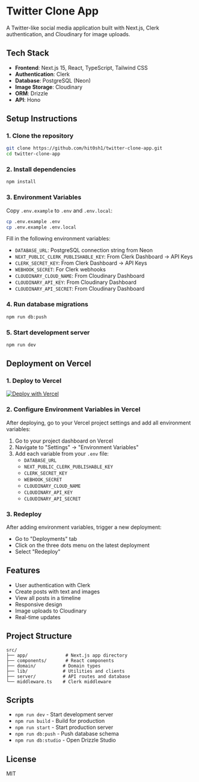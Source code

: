 # Twitter Clone App

A Twitter-like social media application built with Next.js, Clerk authentication, and Cloudinary for image uploads.

## Tech Stack

- **Frontend**: Next.js 15, React, TypeScript, Tailwind CSS
- **Authentication**: Clerk
- **Database**: PostgreSQL (Neon)
- **Image Storage**: Cloudinary
- **ORM**: Drizzle
- **API**: Hono

## Setup Instructions

### 1. Clone the repository

```bash
git clone https://github.com/hit0sh1/twitter-clone-app.git
cd twitter-clone-app
```

### 2. Install dependencies

```bash
npm install
```

### 3. Environment Variables

Copy `.env.example` to `.env` and `.env.local`:

```bash
cp .env.example .env
cp .env.example .env.local
```

Fill in the following environment variables:

- `DATABASE_URL`: PostgreSQL connection string from Neon
- `NEXT_PUBLIC_CLERK_PUBLISHABLE_KEY`: From Clerk Dashboard → API Keys
- `CLERK_SECRET_KEY`: From Clerk Dashboard → API Keys
- `WEBHOOK_SECRET`: For Clerk webhooks
- `CLOUDINARY_CLOUD_NAME`: From Cloudinary Dashboard
- `CLOUDINARY_API_KEY`: From Cloudinary Dashboard
- `CLOUDINARY_API_SECRET`: From Cloudinary Dashboard

### 4. Run database migrations

```bash
npm run db:push
```

### 5. Start development server

```bash
npm run dev
```

## Deployment on Vercel

### 1. Deploy to Vercel

[![Deploy with Vercel](https://vercel.com/button)](https://vercel.com/new/clone?repository-url=https://github.com/hit0sh1/twitter-clone-app)

### 2. Configure Environment Variables in Vercel

After deploying, go to your Vercel project settings and add all environment variables:

1. Go to your project dashboard on Vercel
2. Navigate to "Settings" → "Environment Variables"
3. Add each variable from your `.env` file:
   - `DATABASE_URL`
   - `NEXT_PUBLIC_CLERK_PUBLISHABLE_KEY`
   - `CLERK_SECRET_KEY`
   - `WEBHOOK_SECRET`
   - `CLOUDINARY_CLOUD_NAME`
   - `CLOUDINARY_API_KEY`
   - `CLOUDINARY_API_SECRET`

### 3. Redeploy

After adding environment variables, trigger a new deployment:
- Go to "Deployments" tab
- Click on the three dots menu on the latest deployment
- Select "Redeploy"

## Features

- User authentication with Clerk
- Create posts with text and images
- View all posts in a timeline
- Responsive design
- Image uploads to Cloudinary
- Real-time updates

## Project Structure

```
src/
├── app/              # Next.js app directory
├── components/       # React components
├── domain/          # Domain types
├── lib/             # Utilities and clients
├── server/          # API routes and database
└── middleware.ts    # Clerk middleware
```

## Scripts

- `npm run dev` - Start development server
- `npm run build` - Build for production
- `npm run start` - Start production server
- `npm run db:push` - Push database schema
- `npm run db:studio` - Open Drizzle Studio

## License

MIT